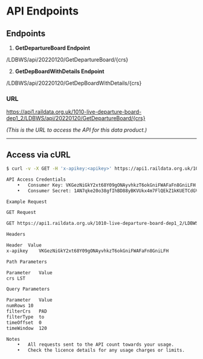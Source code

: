# API Endpoints

## Endpoints

1. **GetDepartureBoard Endpoint**

/LDBWS/api/20220120/GetDepartureBoard/{crs}

2. **GetDepBoardWithDetails Endpoint**

/LDBWS/api/20220120/GetDepBoardWithDetails/{crs}

### URL

https://api1.raildata.org.uk/1010-live-departure-board-dep1_2/LDBWS/api/20220120/GetDepartureBoard/{crs}

*(This is the URL to access the API for this data product.)*

---

## Access via cURL

```bash
$ curl -v -X GET -H 'x-apikey:<apikey>' https://api1.raildata.org.uk/1010-live-departure-board-dep1_2

API Access Credentials
	•	Consumer Key: VKGezNiGkY2xt68Y09gONAyvhkzT6okGniFWAFaFn8GniLFH
	•	Consumer Secret: 1AN7qke20o38gfIhBD88yBKVUkx4m7FlQEkZ1kKUETCdGVNbnbn8wf4krmjcCmEY

Example Request

GET Request

GET https://api1.raildata.org.uk/1010-live-departure-board-dep1_2/LDBWS/api/20220120/GetDepartureBoard/LST

Headers

Header	Value
x-apikey	VKGezNiGkY2xt68Y09gONAyvhkzT6okGniFWAFaFn8GniLFH

Path Parameters

Parameter	Value
crs	LST

Query Parameters

Parameter	Value
numRows	10
filterCrs	PAD
filterType	to
timeOffset	0
timeWindow	120

Notes
	•	All requests sent to the API count towards your usage.
	•	Check the licence details for any usage charges or limits.

